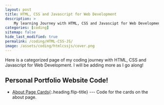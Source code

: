 ```yaml
---
layout: post
title: HTML, CSS and Javascript for Web Development
description: >
    My learning Journey with HTML, CSS and Javascipt for Web Development specifically for this website.
categories: [coding]
sitemap: false
hide_last_modified: true
permalink: /coding/HTML-CSS-JS/
image: /assets/coding/htmlcssjs/cover.png
---
```

Here is a categorized page of my coding journey with HTML, CSS and Javascript for Web Development. I will be adding more as I go along!

## Personal Portfolio Website Code!
* [About Page Cards]{:.heading.flip-title} --- Code for the cards on the about page.


[About Page Cards]: /coding/HTML-CSS-JS/about-page-cards/